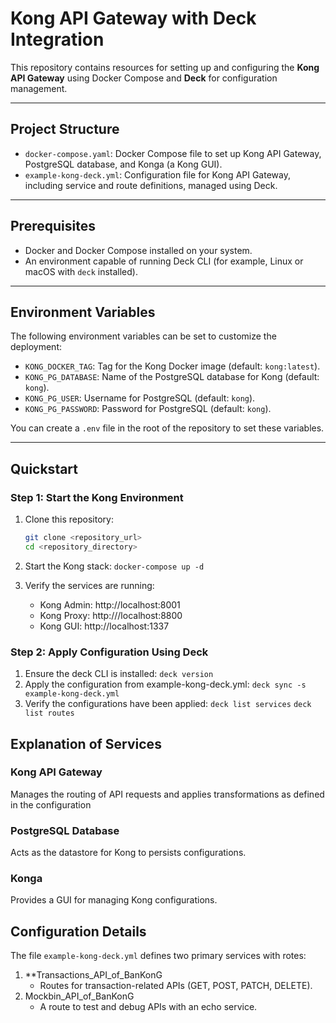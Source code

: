 # Kong API Gateway with Deck Integration

This repository contains resources for setting up and configuring the **Kong API Gateway** using Docker Compose and **Deck** for configuration management.

---

## Project Structure

- `docker-compose.yaml`: Docker Compose file to set up Kong API Gateway, PostgreSQL database, and Konga (a Kong GUI).
- `example-kong-deck.yml`: Configuration file for Kong API Gateway, including service and route definitions, managed using Deck.

---

## Prerequisites

- Docker and Docker Compose installed on your system.
- An environment capable of running Deck CLI (for example, Linux or macOS with `deck` installed).

---

## Environment Variables

The following environment variables can be set to customize the deployment:

- `KONG_DOCKER_TAG`: Tag for the Kong Docker image (default: `kong:latest`).
- `KONG_PG_DATABASE`: Name of the PostgreSQL database for Kong (default: `kong`).
- `KONG_PG_USER`: Username for PostgreSQL (default: `kong`).
- `KONG_PG_PASSWORD`: Password for PostgreSQL (default: `kong`).

You can create a `.env` file in the root of the repository to set these variables.

---

## Quickstart

### Step 1: Start the Kong Environment

1. Clone this repository:
   ```bash
   git clone <repository_url>
   cd <repository_directory>

2. Start the Kong stack:
`docker-compose up -d`

3. Verify the services are running:
   - Kong Admin: http://localhost:8001
   - Kong Proxy: http:///localhost:8800
   - Kong GUI: http://localhost:1337
  
### Step 2: Apply Configuration Using Deck
1. Ensure the deck CLI is installed:
   `deck version`
2. Apply the configuration from example-kong-deck.yml:
   `deck sync -s example-kong-deck.yml`
3. Verify the configurations have been applied:
   `deck list services`
   `deck list routes`
## Explanation of Services 

### Kong API Gateway
Manages the routing of API requests and applies transformations as defined in the configuration

### PostgreSQL Database
Acts as the datastore for Kong to persists configurations.

### Konga
Provides a GUI for managing Kong configurations.


## Configuration Details
The file `example-kong-deck.yml` defines two primary services with rotes:
1. **Transactions_API_of_BanKonG
   - Routes for transaction-related APIs (GET, POST, PATCH, DELETE).
2. Mockbin_API_of_BanKonG
   - A route to test and debug APIs with an echo service.
   
